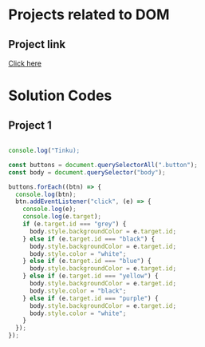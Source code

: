 # Projects related to DOM

## Project link
[Click here](https://stackblitz.com/edit/dom-project-chaiaurcode?file=index.html)

# Solution Codes

## Project 1

```javascript

console.log("Tinku);

const buttons = document.querySelectorAll(".button");
const body = document.querySelector("body");

buttons.forEach((btn) => {
  console.log(btn);
  btn.addEventListener("click", (e) => {
    console.log(e);
    console.log(e.target);
    if (e.target.id === "grey") {
      body.style.backgroundColor = e.target.id;
    } else if (e.target.id === "black") {
      body.style.backgroundColor = e.target.id;
      body.style.color = "white";
    } else if (e.target.id === "blue") {
      body.style.backgroundColor = e.target.id;
    } else if (e.target.id === "yellow") {
      body.style.backgroundColor = e.target.id;
      body.style.color = "black";
    } else if (e.target.id === "purple") {
      body.style.backgroundColor = e.target.id;
      body.style.color = "white";
    }
  });
});


```